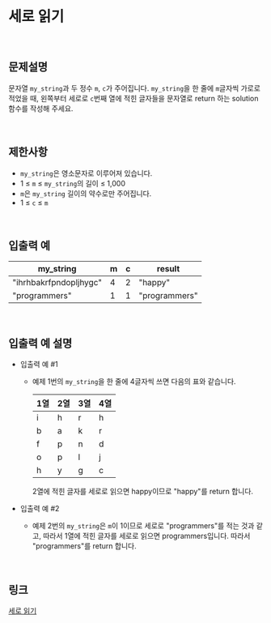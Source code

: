# 세로 읽기

<br>

## 문제설명
문자열 `my_string`과 두 정수 `m`, `c`가 주어집니다. `my_string`을 한 줄에 `m`글자씩 가로로 적었을 때, 왼쪽부터 세로로 `c`번째 열에 적힌 글자들을 문자열로 return 하는 solution 함수를 작성해 주세요.

<br>

## 제한사항
- `my_string`은 영소문자로 이루어져 있습니다.
- 1 ≤ `m` ≤ `my_string`의 길이 ≤ 1,000
- `m`은 `my_string` 길이의 약수로만 주어집니다.
- 1 ≤ `c` ≤ `m`

<br>

## 입출력 예
| my_string | m | c | result |
|---|---|---|---|
| "ihrhbakrfpndopljhygc" | 4 | 2 | "happy" |
| "programmers" | 1 | 1 | "programmers" |

<br>

## 입출력 예 설명
- 입출력 예 #1
    - 예제 1번의 `my_string`을 한 줄에 4글자씩 쓰면 다음의 표와 같습니다.

        | 1열 | 2열 | 3열 | 4열 |
        |---|---|---|---|
        | i | h | r | h |
        | b | a | k | r |
        | f | p | n | d |
        | o | p | l | j |
        | h | y | g | c |

        2열에 적힌 글자를 세로로 읽으면 happy이므로 "happy"를 return 합니다.

- 입출력 예 #2
    - 예제 2번의 `my_string`은 `m`이 1이므로 세로로 "programmers"를 적는 것과 같고, 따라서 1열에 적힌 글자를 세로로 읽으면 programmers입니다. 따라서 "programmers"를 return 합니다.

<br>

## 링크
[세로 읽기](https://school.programmers.co.kr/learn/courses/30/lessons/181904)
